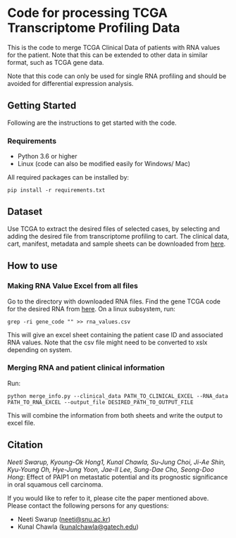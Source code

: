 # Code for processing TCGA Transcriptome Profiling Data

This is the code to merge TCGA Clinical Data of patients with RNA values for the patient. Note that this can be extended to other data in similar format, such as TCGA gene data.

Note that this code can only be used for single RNA profiling and should be avoided for differential expression analysis.

## Getting Started
Following are the instructions to get started with the code.

### Requirements
* Python 3.6 or higher
* Linux (code can also be modified easily for Windows/ Mac)

All required packages can be installed by:

	pip install -r requirements.txt

## Dataset
Use TCGA to extract the desired files of selected cases, by selecting and adding the desired file from transcriptome profiling to cart. The clinical data, cart, manifest, metadata and sample sheets can be downloaded from [here](https://portal.gdc.cancer.gov).

## How to use

### Making RNA Value Excel from all files

Go to the directory with downloaded RNA files. Find the gene TCGA code for the desired RNA from [here](http://asia.ensembl.org/index.html). On a linux subsystem, run:

    grep -ri gene_code "" >> rna_values.csv
    
This will give an excel sheet containing the patient case ID and associated RNA values. Note that the csv file might need to be converted to xslx depending on system.

### Merging RNA and patient clinical information

Run:

    python merge_info.py --clinical_data PATH_TO_CLINICAL_EXCEL --RNA_data PATH_TO_RNA_EXCEL --output_file DESIRED_PATH_TO_OUTPUT_FILE
    
This will combine the information from both sheets and write the output to excel file.


## Citation
*Neeti Swarup, Kyoung-Ok Hong1, Kunal Chawla, Su-Jung Choi, Ji-Ae Shin, Kyu-Young Oh, Hye-Jung Yoon, Jae-Il Lee, Sung-Dae Cho, Seong-Doo Hong*: Effect of PAIP1 on metastatic potential and its prognostic significance in oral squamous cell carcinoma.

If you would like to refer to it, please cite the paper mentioned above. Please contact the following persons for any questions:
* Neeti Swarup (neeti@snu.ac.kr)
* Kunal Chawla (kunalchawla@gatech.edu)
